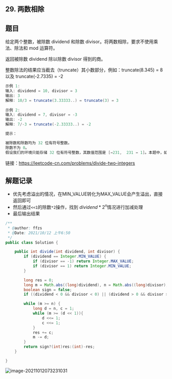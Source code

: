 ## 29. 两数相除

## 题目

给定两个整数，被除数 dividend 和除数 divisor。将两数相除，要求不使用乘法、除法和 mod 运算符。

返回被除数 dividend 除以除数 divisor 得到的商。

整数除法的结果应当截去（truncate）其小数部分，例如：truncate(8.345) = 8 以及 truncate(-2.7335) = -2

```java
示例 1:
输入: dividend = 10, divisor = 3
输出: 3
解释: 10/3 = truncate(3.33333..) = truncate(3) = 3
    
示例 2:
输入: dividend = 7, divisor = -3
输出: -2
解释: 7/-3 = truncate(-2.33333..) = -2
```

```java
提示：

被除数和除数均为 32 位有符号整数。
除数不为 0。
假设我们的环境只能存储 32 位有符号整数，其数值范围是 [−231,  231 − 1]。本题中，如果除法结果溢出，则返回 231 − 1。
```


链接：https://leetcode-cn.com/problems/divide-two-integers

## 解题记录

+ 优先考虑溢出的情况，在MIN_VALUE转化为MAX_VALUE会产生溢出，直接返回即可
+ 然后通过`<<1`的除数`*2`操作，找到 $dividend * 2^n$情况进行加减处理
+ 最后输出结果

```java
/**
 * @author: ffzs
 * @Date: 2021/10/12 上午6:50
 */
public class Solution {

    public int divide(int dividend, int divisor) {
        if (dividend == Integer.MIN_VALUE) {
            if (divisor == -1) return Integer.MAX_VALUE;
            if (divisor == 1) return Integer.MIN_VALUE;
        }

        long res = 0;
        long m = Math.abs((long)dividend), n = Math.abs((long)divisor);
        boolean sign = false;
        if ((dividend < 0 && divisor < 0) || (dividend > 0 && divisor > 0)) sign = true;

        while (m >= n) {
            long d = n, c = 1;
            while (m >= (d << 1)){
                d <<= 1;
                c <<= 1;
            }
            res += c;
            m -= d;
        }
        return sign?(int)res:(int)-res;
    }

}
```

![image-20211012073231031](https://gitee.com/ffzs/picture_go/raw/master/img/image-20211012073231031.png)
